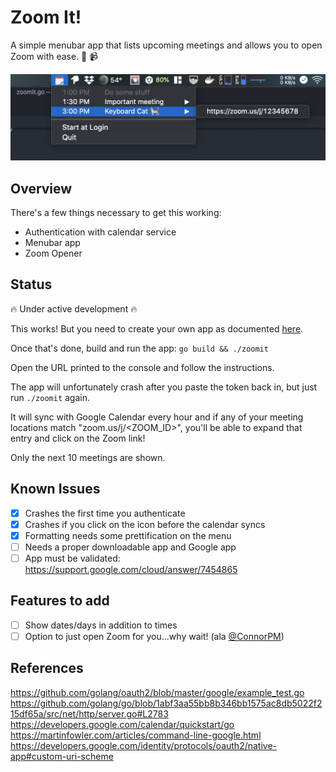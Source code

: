 # Zoom It!

A simple menubar app that lists upcoming meetings and allows you to open Zoom with ease. 🤝 📹

![Screenshot](images/screenshot.png)

## Overview

There's a few things necessary to get this working:

- Authentication with calendar service
- Menubar app
- Zoom Opener

## Status

🔥 Under active development 🔥

This works! But you need to create your own app as documented [here](https://developers.google.com/calendar/quickstart/go).

Once that's done, build and run the app: `go build && ./zoomit`

Open the URL printed to the console and follow the instructions. 

The app will unfortunately crash after you paste the token back in, but just run `./zoomit` again.

It will sync with Google Calendar every hour and if any of your meeting locations match "zoom.us/j/<ZOOM_ID>",
you'll be able to expand that entry and click on the Zoom link!

Only the next 10 meetings are shown.

## Known Issues

- [x] Crashes the first time you authenticate
- [x] Crashes if you click on the icon before the calendar syncs
- [x] Formatting needs some prettification on the menu
- [ ] Needs a proper downloadable app and Google app
- [ ] App must be validated: https://support.google.com/cloud/answer/7454865

## Features to add

- [ ] Show dates/days in addition to times
- [ ] Option to just open Zoom for you...why wait! (ala [@ConnorPM](https://twitter.com/ConnorPM/status/1250473781707132928?s=20))

## References

https://github.com/golang/oauth2/blob/master/google/example_test.go
https://github.com/golang/go/blob/1abf3aa55bb8b346bb1575ac8db5022f215df65a/src/net/http/server.go#L2783
https://developers.google.com/calendar/quickstart/go
https://martinfowler.com/articles/command-line-google.html
https://developers.google.com/identity/protocols/oauth2/native-app#custom-uri-scheme